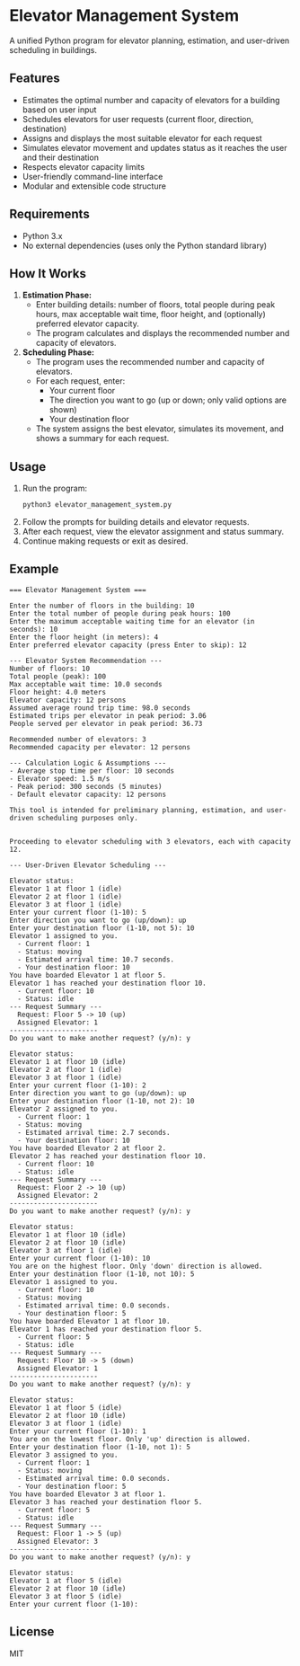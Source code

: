 # Elevator Management System

A unified Python program for elevator planning, estimation, and user-driven scheduling in buildings.

## Features
- Estimates the optimal number and capacity of elevators for a building based on user input
- Schedules elevators for user requests (current floor, direction, destination)
- Assigns and displays the most suitable elevator for each request
- Simulates elevator movement and updates status as it reaches the user and their destination
- Respects elevator capacity limits
- User-friendly command-line interface
- Modular and extensible code structure

## Requirements
- Python 3.x
- No external dependencies (uses only the Python standard library)

## How It Works
1. **Estimation Phase:**
    - Enter building details: number of floors, total people during peak hours, max acceptable wait time, floor height, and (optionally) preferred elevator capacity.
    - The program calculates and displays the recommended number and capacity of elevators.
2. **Scheduling Phase:**
    - The program uses the recommended number and capacity of elevators.
    - For each request, enter:
        - Your current floor
        - The direction you want to go (up or down; only valid options are shown)
        - Your destination floor
    - The system assigns the best elevator, simulates its movement, and shows a summary for each request.

## Usage
1. Run the program:
   ```bash
   python3 elevator_management_system.py
   ```
2. Follow the prompts for building details and elevator requests.
3. After each request, view the elevator assignment and status summary.
4. Continue making requests or exit as desired.

## Example
```
=== Elevator Management System ===

Enter the number of floors in the building: 10
Enter the total number of people during peak hours: 100
Enter the maximum acceptable waiting time for an elevator (in seconds): 10
Enter the floor height (in meters): 4
Enter preferred elevator capacity (press Enter to skip): 12

--- Elevator System Recommendation ---
Number of floors: 10
Total people (peak): 100
Max acceptable wait time: 10.0 seconds
Floor height: 4.0 meters
Elevator capacity: 12 persons
Assumed average round trip time: 98.0 seconds
Estimated trips per elevator in peak period: 3.06
People served per elevator in peak period: 36.73

Recommended number of elevators: 3
Recommended capacity per elevator: 12 persons

--- Calculation Logic & Assumptions ---
- Average stop time per floor: 10 seconds
- Elevator speed: 1.5 m/s
- Peak period: 300 seconds (5 minutes)
- Default elevator capacity: 12 persons

This tool is intended for preliminary planning, estimation, and user-driven scheduling purposes only.


Proceeding to elevator scheduling with 3 elevators, each with capacity 12.

--- User-Driven Elevator Scheduling ---

Elevator status:
Elevator 1 at floor 1 (idle)
Elevator 2 at floor 1 (idle)
Elevator 3 at floor 1 (idle)
Enter your current floor (1-10): 5
Enter direction you want to go (up/down): up 
Enter your destination floor (1-10, not 5): 10
Elevator 1 assigned to you.
  - Current floor: 1
  - Status: moving
  - Estimated arrival time: 10.7 seconds.
  - Your destination floor: 10
You have boarded Elevator 1 at floor 5.
Elevator 1 has reached your destination floor 10.
  - Current floor: 10
  - Status: idle
--- Request Summary ---
  Request: Floor 5 -> 10 (up)
  Assigned Elevator: 1
----------------------
Do you want to make another request? (y/n): y

Elevator status:
Elevator 1 at floor 10 (idle)
Elevator 2 at floor 1 (idle)
Elevator 3 at floor 1 (idle)
Enter your current floor (1-10): 2
Enter direction you want to go (up/down): up
Enter your destination floor (1-10, not 2): 10
Elevator 2 assigned to you.
  - Current floor: 1
  - Status: moving
  - Estimated arrival time: 2.7 seconds.
  - Your destination floor: 10
You have boarded Elevator 2 at floor 2.
Elevator 2 has reached your destination floor 10.
  - Current floor: 10
  - Status: idle
--- Request Summary ---
  Request: Floor 2 -> 10 (up)
  Assigned Elevator: 2
----------------------
Do you want to make another request? (y/n): y

Elevator status:
Elevator 1 at floor 10 (idle)
Elevator 2 at floor 10 (idle)
Elevator 3 at floor 1 (idle)
Enter your current floor (1-10): 10
You are on the highest floor. Only 'down' direction is allowed.
Enter your destination floor (1-10, not 10): 5
Elevator 1 assigned to you.
  - Current floor: 10
  - Status: moving
  - Estimated arrival time: 0.0 seconds.
  - Your destination floor: 5
You have boarded Elevator 1 at floor 10.
Elevator 1 has reached your destination floor 5.
  - Current floor: 5
  - Status: idle
--- Request Summary ---
  Request: Floor 10 -> 5 (down)
  Assigned Elevator: 1
----------------------
Do you want to make another request? (y/n): y

Elevator status:
Elevator 1 at floor 5 (idle)
Elevator 2 at floor 10 (idle)
Elevator 3 at floor 1 (idle)
Enter your current floor (1-10): 1
You are on the lowest floor. Only 'up' direction is allowed.
Enter your destination floor (1-10, not 1): 5
Elevator 3 assigned to you.
  - Current floor: 1
  - Status: moving
  - Estimated arrival time: 0.0 seconds.
  - Your destination floor: 5
You have boarded Elevator 3 at floor 1.
Elevator 3 has reached your destination floor 5.
  - Current floor: 5
  - Status: idle
--- Request Summary ---
  Request: Floor 1 -> 5 (up)
  Assigned Elevator: 3
----------------------
Do you want to make another request? (y/n): y

Elevator status:
Elevator 1 at floor 5 (idle)
Elevator 2 at floor 10 (idle)
Elevator 3 at floor 5 (idle)
Enter your current floor (1-10):
```

## License
MIT 
